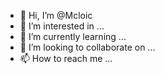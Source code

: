- 👋 Hi, I’m @Mcloic
- 👀 I’m interested in ...
- 🌱 I’m currently learning ...
- 💞️ I’m looking to collaborate on ...
- 📫 How to reach me ...

<!---
Mcloic/Mcloic is a ✨ special ✨ repository because its `README.md` (this file) appears on your GitHub profile.
You can click the Preview link to take a look at your changes.
--->
